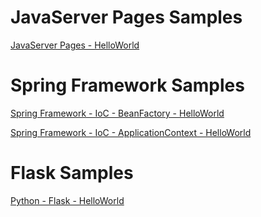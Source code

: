 # JavaServer Pages Samples

[JavaServer Pages - HelloWorld](https://github.com/Shifatullah/jsp-helloworld)

# Spring Framework Samples

[Spring Framework - IoC - BeanFactory - HelloWorld](https://github.com/Shifatullah/spring-beanfactory-helloworld)

[Spring Framework - IoC - ApplicationContext - HelloWorld](https://github.com/Shifatullah/spring-applicationcontext-helloworld)

# Flask Samples

[Python - Flask - HelloWorld](https://github.com/Shifatullah/python-flask-helloworld)
